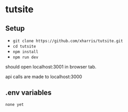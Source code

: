 # tutsite

## Setup

* `git clone https://github.com/xharris/tutsite.git`
* `cd tutsite`
* `npm install`
* `npm run dev`

should open localhost:3001 in browser tab.

api calls are made to localhost:3000

## .env variables

`none yet`
